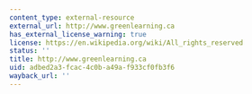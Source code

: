 ```yaml
---
content_type: external-resource
external_url: http://www.greenlearning.ca
has_external_license_warning: true
license: https://en.wikipedia.org/wiki/All_rights_reserved
status: ''
title: http://www.greenlearning.ca
uid: adbed2a3-fcac-4c0b-a49a-f933cf0fb3f6
wayback_url: ''
---
```

